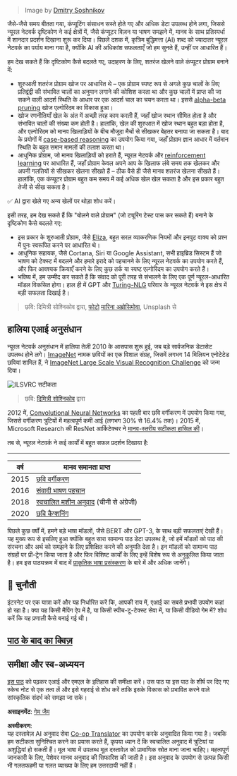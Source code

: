 <!--
CO_OP_TRANSLATOR_METADATA:
{
  "original_hash": "5d1cbc67a9690adb5b33adf297794087",
  "translation_date": "2025-08-24T09:51:41+00:00",
  "source_file": "lessons/1-Intro/README.md",
  "language_code": "hi"
}
-->
> Image by [Dmitry Soshnikov](http://soshnikov.com)

जैसे-जैसे समय बीतता गया, कंप्यूटिंग संसाधन सस्ते होते गए और अधिक डेटा उपलब्ध होने लगा, जिससे न्यूरल नेटवर्क दृष्टिकोण ने कई क्षेत्रों में, जैसे कंप्यूटर विज़न या भाषण समझने में, मानव के साथ प्रतिस्पर्धा में शानदार प्रदर्शन दिखाना शुरू कर दिया। पिछले दशक में, कृत्रिम बुद्धिमत्ता (AI) शब्द को ज्यादातर न्यूरल नेटवर्क का पर्याय माना गया है, क्योंकि AI की अधिकांश सफलताएँ जो हम सुनते हैं, उन्हीं पर आधारित हैं।

हम देख सकते हैं कि दृष्टिकोण कैसे बदलते गए, उदाहरण के लिए, शतरंज खेलने वाले कंप्यूटर प्रोग्राम बनाने में:

* शुरुआती शतरंज प्रोग्राम खोज पर आधारित थे – एक प्रोग्राम स्पष्ट रूप से अगले कुछ चालों के लिए प्रतिद्वंद्वी की संभावित चालों का अनुमान लगाने की कोशिश करता था और कुछ चालों में प्राप्त की जा सकने वाली आदर्श स्थिति के आधार पर एक आदर्श चाल का चयन करता था। इससे [alpha-beta pruning](https://en.wikipedia.org/wiki/Alpha%E2%80%93beta_pruning) खोज एल्गोरिदम का विकास हुआ।
* खोज रणनीतियाँ खेल के अंत में अच्छी तरह काम करती हैं, जहाँ खोज स्थान सीमित होता है और संभावित चालों की संख्या कम होती है। हालांकि, खेल की शुरुआत में खोज स्थान बहुत बड़ा होता है, और एल्गोरिदम को मानव खिलाड़ियों के बीच मौजूदा मैचों से सीखकर बेहतर बनाया जा सकता है। बाद के प्रयोगों में [case-based reasoning](https://en.wikipedia.org/wiki/Case-based_reasoning) का उपयोग किया गया, जहाँ प्रोग्राम ज्ञान आधार में वर्तमान स्थिति के बहुत समान मामलों की तलाश करता था।
* आधुनिक प्रोग्राम, जो मानव खिलाड़ियों को हराते हैं, न्यूरल नेटवर्क और [reinforcement learning](https://en.wikipedia.org/wiki/Reinforcement_learning) पर आधारित हैं, जहाँ प्रोग्राम केवल अपने आप के खिलाफ लंबे समय तक खेलकर और अपनी गलतियों से सीखकर खेलना सीखते हैं – ठीक वैसे ही जैसे मानव शतरंज खेलना सीखते हैं। हालांकि, एक कंप्यूटर प्रोग्राम बहुत कम समय में कई अधिक खेल खेल सकता है और इस प्रकार बहुत तेजी से सीख सकता है।

✅ AI द्वारा खेले गए अन्य खेलों पर थोड़ा शोध करें।

इसी तरह, हम देख सकते हैं कि "बोलने वाले प्रोग्राम" (जो ट्यूरिंग टेस्ट पास कर सकते हैं) बनाने के दृष्टिकोण कैसे बदलते गए:

* इस प्रकार के शुरुआती प्रोग्राम, जैसे [Eliza](https://en.wikipedia.org/wiki/ELIZA), बहुत सरल व्याकरणिक नियमों और इनपुट वाक्य को प्रश्न में पुनः स्वरूपित करने पर आधारित थे।
* आधुनिक सहायक, जैसे Cortana, Siri या Google Assistant, सभी हाइब्रिड सिस्टम हैं जो भाषण को टेक्स्ट में बदलने और हमारे इरादे को पहचानने के लिए न्यूरल नेटवर्क का उपयोग करते हैं, और फिर आवश्यक क्रियाएँ करने के लिए कुछ तर्क या स्पष्ट एल्गोरिदम का उपयोग करते हैं।
* भविष्य में, हम उम्मीद कर सकते हैं कि संवाद को पूरी तरह से संभालने के लिए एक पूर्ण न्यूरल-आधारित मॉडल विकसित होगा। हाल ही में GPT और [Turing-NLG](https://turing.microsoft.com/) परिवार के न्यूरल नेटवर्क ने इस क्षेत्र में बड़ी सफलता दिखाई है।

> छवि: दिमित्री सोश्निकोव द्वारा, [फोटो](https://unsplash.com/photos/r8LmVbUKgns) [मारिना अब्रोसिमोवा](https://unsplash.com/@abrosimova_marina_foto), Unsplash से

## हालिया एआई अनुसंधान

न्यूरल नेटवर्क अनुसंधान में हालिया तेज़ी 2010 के आसपास शुरू हुई, जब बड़े सार्वजनिक डेटासेट उपलब्ध होने लगे। [ImageNet](https://en.wikipedia.org/wiki/ImageNet) नामक छवियों का एक विशाल संग्रह, जिसमें लगभग 14 मिलियन एनोटेटेड छवियां शामिल हैं, ने [ImageNet Large Scale Visual Recognition Challenge](https://image-net.org/challenges/LSVRC/) को जन्म दिया।

![ILSVRC सटीकता](../../../../lessons/1-Intro/images/ilsvrc.gif)

> छवि: [दिमित्री सोश्निकोव](http://soshnikov.com) द्वारा

2012 में, [Convolutional Neural Networks](../4-ComputerVision/07-ConvNets/README.md) का पहली बार छवि वर्गीकरण में उपयोग किया गया, जिससे वर्गीकरण त्रुटियों में महत्वपूर्ण कमी आई (लगभग 30% से 16.4% तक)। 2015 में, Microsoft Research की ResNet आर्किटेक्चर ने [मानव-स्तरीय सटीकता हासिल की](https://doi.org/10.1109/ICCV.2015.123)।

तब से, न्यूरल नेटवर्क ने कई कार्यों में बहुत सफल प्रदर्शन दिखाया है:

---

वर्ष | मानव समानता प्राप्त
-----|--------
2015 | [छवि वर्गीकरण](https://doi.org/10.1109/ICCV.2015.123)
2016 | [संवादी भाषण पहचान](https://arxiv.org/abs/1610.05256)
2018 | [स्वचालित मशीन अनुवाद](https://arxiv.org/abs/1803.05567) (चीनी से अंग्रेजी)
2020 | [छवि कैप्शनिंग](https://arxiv.org/abs/2009.13682)

पिछले कुछ वर्षों में, हमने बड़े भाषा मॉडलों, जैसे BERT और GPT-3, के साथ बड़ी सफलताएं देखी हैं। यह मुख्य रूप से इसलिए हुआ क्योंकि बहुत सारा सामान्य पाठ डेटा उपलब्ध है, जो हमें मॉडलों को पाठ की संरचना और अर्थ को समझने के लिए प्रशिक्षित करने की अनुमति देता है। इन मॉडलों को सामान्य पाठ संग्रहों पर प्री-ट्रेन किया जाता है और फिर विशिष्ट कार्यों के लिए इन्हें विशेष रूप से अनुकूलित किया जाता है। हम इस पाठ्यक्रम में बाद में [प्राकृतिक भाषा प्रसंस्करण](../5-NLP/README.md) के बारे में और अधिक जानेंगे।

## 🚀 चुनौती

इंटरनेट पर एक यात्रा करें और यह निर्धारित करें कि, आपकी राय में, एआई का सबसे प्रभावी उपयोग कहां हो रहा है। क्या यह किसी मैपिंग ऐप में है, या किसी स्पीच-टू-टेक्स्ट सेवा में, या किसी वीडियो गेम में? शोध करें कि यह प्रणाली कैसे बनाई गई थी।

## [पाठ के बाद का क्विज़](https://ff-quizzes.netlify.app/en/ai/quiz/2)

## समीक्षा और स्व-अध्ययन

[इस पाठ](https://github.com/microsoft/ML-For-Beginners/tree/main/1-Introduction/2-history-of-ML) को पढ़कर एआई और एमएल के इतिहास की समीक्षा करें। उस पाठ या इस पाठ के शीर्ष पर दिए गए स्केच नोट से एक तत्व लें और इसे गहराई से शोध करें ताकि इसके विकास को प्रभावित करने वाले सांस्कृतिक संदर्भ को समझा जा सके।

**असाइनमेंट**: [गेम जैम](assignment.md)

**अस्वीकरण**:  
यह दस्तावेज़ AI अनुवाद सेवा [Co-op Translator](https://github.com/Azure/co-op-translator) का उपयोग करके अनुवादित किया गया है। जबकि हम सटीकता सुनिश्चित करने का प्रयास करते हैं, कृपया ध्यान दें कि स्वचालित अनुवाद में त्रुटियां या अशुद्धियां हो सकती हैं। मूल भाषा में उपलब्ध मूल दस्तावेज़ को प्रामाणिक स्रोत माना जाना चाहिए। महत्वपूर्ण जानकारी के लिए, पेशेवर मानव अनुवाद की सिफारिश की जाती है। इस अनुवाद के उपयोग से उत्पन्न किसी भी गलतफहमी या गलत व्याख्या के लिए हम उत्तरदायी नहीं हैं।